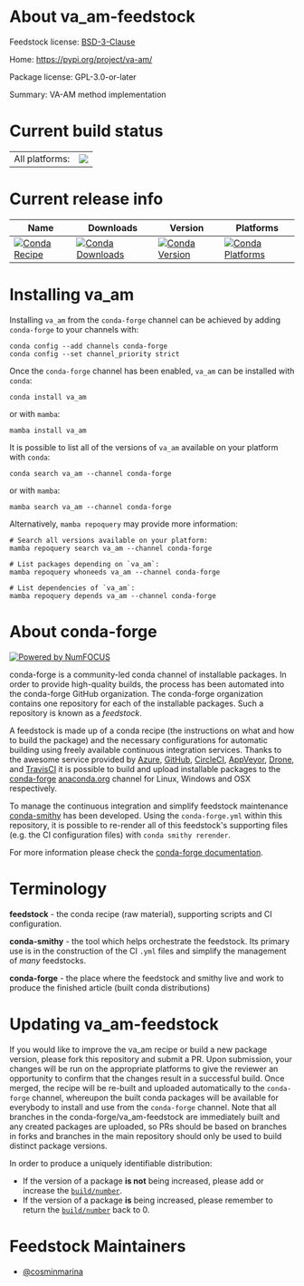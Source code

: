 About va_am-feedstock
=====================

Feedstock license: [BSD-3-Clause](https://github.com/conda-forge/va_am-feedstock/blob/main/LICENSE.txt)

Home: https://pypi.org/project/va-am/

Package license: GPL-3.0-or-later

Summary: VA-AM method implementation

Current build status
====================


<table><tr><td>All platforms:</td>
    <td>
      <a href="https://dev.azure.com/conda-forge/feedstock-builds/_build/latest?definitionId=20460&branchName=main">
        <img src="https://dev.azure.com/conda-forge/feedstock-builds/_apis/build/status/va_am-feedstock?branchName=main">
      </a>
    </td>
  </tr>
</table>

Current release info
====================

| Name | Downloads | Version | Platforms |
| --- | --- | --- | --- |
| [![Conda Recipe](https://img.shields.io/badge/recipe-va_am-green.svg)](https://anaconda.org/conda-forge/va_am) | [![Conda Downloads](https://img.shields.io/conda/dn/conda-forge/va_am.svg)](https://anaconda.org/conda-forge/va_am) | [![Conda Version](https://img.shields.io/conda/vn/conda-forge/va_am.svg)](https://anaconda.org/conda-forge/va_am) | [![Conda Platforms](https://img.shields.io/conda/pn/conda-forge/va_am.svg)](https://anaconda.org/conda-forge/va_am) |

Installing va_am
================

Installing `va_am` from the `conda-forge` channel can be achieved by adding `conda-forge` to your channels with:

```
conda config --add channels conda-forge
conda config --set channel_priority strict
```

Once the `conda-forge` channel has been enabled, `va_am` can be installed with `conda`:

```
conda install va_am
```

or with `mamba`:

```
mamba install va_am
```

It is possible to list all of the versions of `va_am` available on your platform with `conda`:

```
conda search va_am --channel conda-forge
```

or with `mamba`:

```
mamba search va_am --channel conda-forge
```

Alternatively, `mamba repoquery` may provide more information:

```
# Search all versions available on your platform:
mamba repoquery search va_am --channel conda-forge

# List packages depending on `va_am`:
mamba repoquery whoneeds va_am --channel conda-forge

# List dependencies of `va_am`:
mamba repoquery depends va_am --channel conda-forge
```


About conda-forge
=================

[![Powered by
NumFOCUS](https://img.shields.io/badge/powered%20by-NumFOCUS-orange.svg?style=flat&colorA=E1523D&colorB=007D8A)](https://numfocus.org)

conda-forge is a community-led conda channel of installable packages.
In order to provide high-quality builds, the process has been automated into the
conda-forge GitHub organization. The conda-forge organization contains one repository
for each of the installable packages. Such a repository is known as a *feedstock*.

A feedstock is made up of a conda recipe (the instructions on what and how to build
the package) and the necessary configurations for automatic building using freely
available continuous integration services. Thanks to the awesome service provided by
[Azure](https://azure.microsoft.com/en-us/services/devops/), [GitHub](https://github.com/),
[CircleCI](https://circleci.com/), [AppVeyor](https://www.appveyor.com/),
[Drone](https://cloud.drone.io/welcome), and [TravisCI](https://travis-ci.com/)
it is possible to build and upload installable packages to the
[conda-forge](https://anaconda.org/conda-forge) [anaconda.org](https://anaconda.org/)
channel for Linux, Windows and OSX respectively.

To manage the continuous integration and simplify feedstock maintenance
[conda-smithy](https://github.com/conda-forge/conda-smithy) has been developed.
Using the ``conda-forge.yml`` within this repository, it is possible to re-render all of
this feedstock's supporting files (e.g. the CI configuration files) with ``conda smithy rerender``.

For more information please check the [conda-forge documentation](https://conda-forge.org/docs/).

Terminology
===========

**feedstock** - the conda recipe (raw material), supporting scripts and CI configuration.

**conda-smithy** - the tool which helps orchestrate the feedstock.
                   Its primary use is in the construction of the CI ``.yml`` files
                   and simplify the management of *many* feedstocks.

**conda-forge** - the place where the feedstock and smithy live and work to
                  produce the finished article (built conda distributions)


Updating va_am-feedstock
========================

If you would like to improve the va_am recipe or build a new
package version, please fork this repository and submit a PR. Upon submission,
your changes will be run on the appropriate platforms to give the reviewer an
opportunity to confirm that the changes result in a successful build. Once
merged, the recipe will be re-built and uploaded automatically to the
`conda-forge` channel, whereupon the built conda packages will be available for
everybody to install and use from the `conda-forge` channel.
Note that all branches in the conda-forge/va_am-feedstock are
immediately built and any created packages are uploaded, so PRs should be based
on branches in forks and branches in the main repository should only be used to
build distinct package versions.

In order to produce a uniquely identifiable distribution:
 * If the version of a package **is not** being increased, please add or increase
   the [``build/number``](https://docs.conda.io/projects/conda-build/en/latest/resources/define-metadata.html#build-number-and-string).
 * If the version of a package **is** being increased, please remember to return
   the [``build/number``](https://docs.conda.io/projects/conda-build/en/latest/resources/define-metadata.html#build-number-and-string)
   back to 0.

Feedstock Maintainers
=====================

* [@cosminmarina](https://github.com/cosminmarina/)

